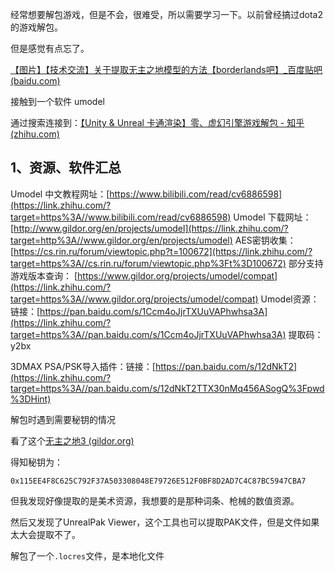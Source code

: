 经常想要解包游戏，但是不会，很难受，所以需要学习一下。以前曾经搞过dota2的游戏解包。

但是感觉有点忘了。

[【图片】【技术交流】关于提取无主之地模型的方法【borderlands吧】_百度贴吧 (baidu.com)](https://tieba.baidu.com/p/5260654446?pv=1)

接触到一个软件 umodel

通过搜索连接到：[【Unity & Unreal 卡通渲染】零、虚幻引擎游戏解包 - 知乎 (zhihu.com)](https://zhuanlan.zhihu.com/p/513598386)

## 1、资源、软件汇总

Umodel 中文教程网址：[https://www.bilibili.com/read/cv6886598](https://link.zhihu.com/?target=https%3A//www.bilibili.com/read/cv6886598)
Umodel 下载网址：[http://www.gildor.org/en/projects/umodel](https://link.zhihu.com/?target=http%3A//www.gildor.org/en/projects/umodel)
AES密钥收集：[https://cs.rin.ru/forum/viewtopic.php?t=100672](https://link.zhihu.com/?target=https%3A//cs.rin.ru/forum/viewtopic.php%3Ft%3D100672)
部分支持游戏版本查询： [https://www.gildor.org/projects/umodel/compat](https://link.zhihu.com/?target=https%3A//www.gildor.org/projects/umodel/compat)
Umodel资源：链接：[https://pan.baidu.com/s/1Ccm4oJjrTXUuVAPhwhsa3A](https://link.zhihu.com/?target=https%3A//pan.baidu.com/s/1Ccm4oJjrTXUuVAPhwhsa3A) 提取码：y2bx

3DMAX PSA/PSK导入插件：链接：[https://pan.baidu.com/s/12dNkT2](https://link.zhihu.com/?target=https%3A//pan.baidu.com/s/12dNkT2TTX30nMq456ASogQ%3Fpwd%3DHint)



解包时遇到需要秘钥的情况

看了这个[无主之地3 (gildor.org)](https://www.gildor.org/smf/index.php/topic,6797.0.html)

得知秘钥为：

```
0x115EE4F8C625C792F37A503308048E79726E512F0BF8D2AD7C4C87BC5947CBA7
```

但我发现好像提取的是美术资源，我想要的是那种词条、枪械的数值资源。

然后又发现了UnrealPak Viewer，这个工具也可以提取PAK文件，但是文件如果太大会提取不了。

解包了一个`.locres`文件，是本地化文件